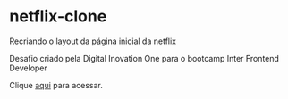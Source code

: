 # netflix-clone
Recriando o layout da página inicial da netflix

Desafio criado pela Digital Inovation One para o bootcamp Inter Frontend Developer

Clique <a href="https://mewtry.github.io/netflix-clone/" target="_blank">aqui</a> para acessar.
